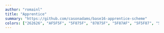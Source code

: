 ```yaml
---
author: "romainl"
title: "Apprentice"
summary: "https://github.com/casonadams/base16-apprentice-scheme"
colors: ["262626", "AF5F5F", "5F875F", "87875F", "5F87AF", "5F5F87", "5F8787", "6C6C6C", "444444", "FF8700", "87AF87", "FFFFAF", "87AFD7", "8787AF", "5FAFAF", "BCBCBC"]
---
```

